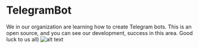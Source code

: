 # TelegramBot
We in our organization are learning how to create Telegram bots. This is an open source, and you can see our development, success in this area. Good luck to us all)
![alt text](https://github.com/turingorganization/TelegramBot/blob/master/OurBotPhoto.png)
